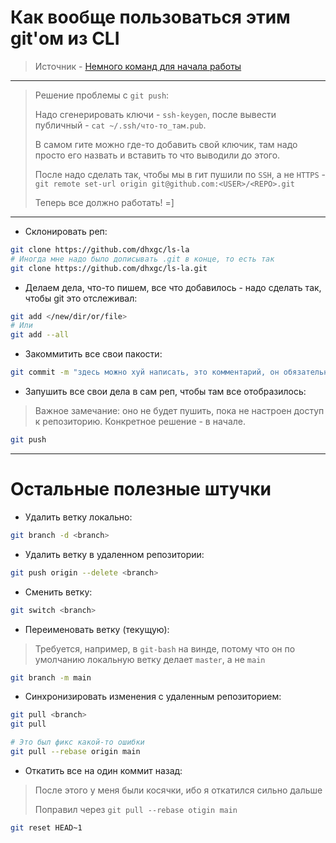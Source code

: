 # Как вообще пользоваться этим git'ом из CLI

> Источник - [Немного команд для начала работы](https://doka.guide/tools/git-cli/)

---

> Решение проблемы с `git push`:
> 
> Надо сгенерировать ключи - `ssh-keygen`, после вывести публичный - `cat ~/.ssh/что-то_там.pub`.
>
> В самом гите можно где-то добавить свой ключик, там надо просто его назвать и вставить то что выводили до этого.
> 
> После надо сделать так, чтобы мы в гит пушили по `SSH`, а не `HTTPS` - `git remote set-url origin git@github.com:<USER>/<REPO>.git`
>
> Теперь все должно работать! =]

---

 - Склонировать реп:
```bash
git clone https://github.com/dhxgc/ls-la
# Иногда мне надо было дописывать .git в конце, то есть так
git clone https://github.com/dhxgc/ls-la.git
```

 - Делаем дела, что-то пишем, все что добавилось - надо сделать так, чтобы git это отслеживал:
```bash
git add </new/dir/or/file>
# Или
git add --all
```

 - Закоммитить все свои пакости:
```bash
git commit -m "здесь можно хуй написать, это комментарий, он обязательный"
```

 - Запушить все свои дела в сам реп, чтобы там все отобразилось:
> Важное замечание: оно не будет пушить, пока не настроен доступ к репозиторию. Конкретное решение - в начале.
```bash
git push
```

---

# Остальные полезные штучки

 - Удалить ветку локально:
```bash
git branch -d <branch>
```

 - Удалить ветку в удаленном репозитории:
```bash
git push origin --delete <branch>
```

 - Сменить ветку:
```bash
git switch <branch>
```

 - Переименовать ветку (текущую):
> Требуется, например, в `git-bash` на винде, потому что он по умолчанию локальную ветку делает `master`, а не `main`
```bash
git branch -m main
```

 - Синхронизировать изменения с удаленным репозиторием:
```bash
git pull <branch>
git pull

# Это был фикс какой-то ошибки
git pull --rebase origin main
```

 - Откатить все на один коммит назад:
> После этого у меня были косячки, ибо я откатился сильно дальше
>
> Поправил через `git pull --rebase otigin main`
```bash
git reset HEAD~1
```

